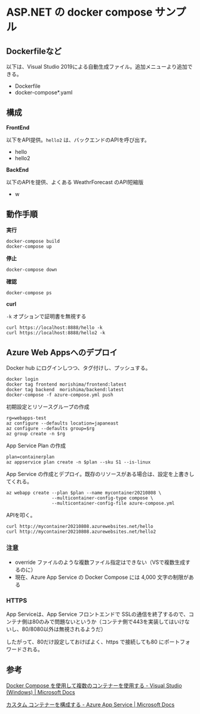 # ASP.NET の docker compose サンプル

## Dockerfileなど

以下は、Visual Studio 2019による自動生成ファイル。追加メニューより追加できる。

* Dockerfile
* docker-compose*.yaml

## 構成

**FrontEnd**

以下をAPI提供。`hello2` は、バックエンドのAPIを呼び出す。

* hello
* hello2

**BackEnd**

以下のAPIを提供、よくある WeathrForecast のAPI短縮版

* w

## 動作手順

**実行**

```
docker-compose build
docker-compose up
```

**停止**

```
docker-compose down
```

**確認**

```
docker-compose ps
```

**curl**

`-k` オプションで証明書を無視する

```
curl https://localhost:8888/hello -k
curl https://localhost:8888/hello2 -k
```

## Azure Web Appsへのデプロイ

Docker hub にログインしつつ、タグ付けし、プッシュする。

```
docker login
docker tag frontend morishima/frontend:latest
docker tag backend  morishima/backend:latest
docker-compose -f azure-compose.yml push
```
初期設定とリソースグループの作成

```
rg=webapps-test
az configure --defaults location=japaneast
az configure --defaults group=$rg
az group create -n $rg
```

App Service Plan の作成

```
plan=containerplan
az appservice plan create -n $plan --sku S1 --is-linux
```

App Service の作成とデプロイ。既存のリソースがある場合は、設定を上書きしてくれる。

```
az webapp create --plan $plan --name mycontainer20210808 \
                 --multicontainer-config-type compose \
                 --multicontainer-config-file azure-compose.yml
```

APIを叩く。

```
curl http://mycontainer20210808.azurewebsites.net/hello
curl http://mycontainer20210808.azurewebsites.net/hello2
```

### 注意

* override ファイルのような複数ファイル指定はできない（VSで複数生成するのに）
* 現在、Azure App Service の Docker Compose には 4,000 文字の制限がある

### HTTPS

App Serviceは、App Service フロントエンドで SSLの通信を終了するので、コンテナ側は80のみで問題ないというか（コンテナ側で443を実装してはいけないし、80/8080以外は無視されるようだ）

したがって、80だけ設定しておけばよく、https で接続しても80 にポートフォワードされる。

## 参考

[Docker Compose を使用して複数のコンテナーを使用する - Visual Studio (Windows) | Microsoft Docs](https://docs.microsoft.com/ja-jp/visualstudio/containers/tutorial-multicontainer?view=vs-2019)

[カスタム コンテナーを構成する - Azure App Service | Microsoft Docs](https://docs.microsoft.com/ja-jp/azure/app-service/configure-custom-container?pivots=container-linux#detect-https-session)